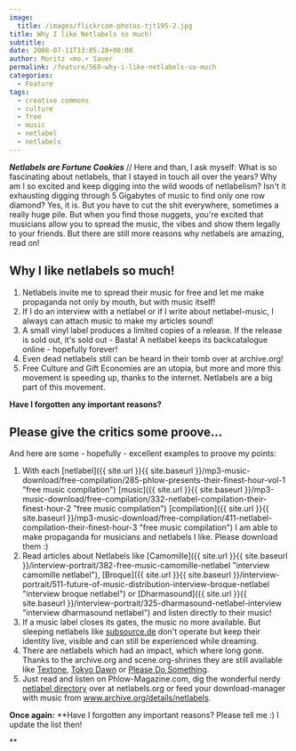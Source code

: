 ```yaml
---
image:
  title: /images/flickrcom-photos-tjt195-2.jpg
title: Why I like Netlabels so much!
subtitle: 
date: 2008-07-11T13:05:28+00:00
author: Moritz »mo.« Sauer
permalink: /feature/569-why-i-like-netlabels-so-much
categories:
  - Feature
tags:
  - creative commons
  - culture
  - free
  - music
  - netlabel
  - netlabels
---
```

***Netlabels are Fortune Cookies*** // Here and than, I ask myself: What is so fascinating about netlabels, that I stayed in touch all over the years? Why am I so excited and keep digging into the wild woods of netlabelism? Isn't it exhausting digging through 5 Gigabytes of music to find only one row diamond? Yes, it is. But you have to cut the shit everywhere, sometimes a really huge pile. But when you find those nuggets, you're excited that musicians allow you to spread the music, the vibes and show them legally to your friends. But there are still more reasons why netlabels are amazing, read on!<!--more-->

<!--adsense-->

## Why I like netlabels so much!

  1. Netlabels invite me to spread their music for free and let me make propaganda not only by mouth, but with music itself!
  2. If I do an interview with a netlabel or if I write about netlabel-music, I always can attach music to make my articles sound!
  3. A small vinyl label produces a limited copies of a release. If the release is sold out, it's sold out - Basta! A netlabel keeps its backcatalogue online - hopefully forever!
  4. Even dead netlabels still can be heard in their tomb over at archive.org!
  5. Free Culture and Gift Economies are an utopia, but more and more this movement is speeding up, thanks to the internet. Netlabels are a big part of this movement.

**Have I forgotten any important reasons?**

## Please give the critics some proove...

And here are some - hopefully - excellent examples to proove my points:

  1. With each [netlabel]({{ site.url }}{{ site.baseurl }}/mp3-music-download/free-compilation/285-phlow-presents-their-finest-hour-vol-1 "free music compilation") [music]({{ site.url }}{{ site.baseurl }}/mp3-music-download/free-compilation/332-netlabel-compilation-their-finest-hour-2 "free music compilation") [compilation]({{ site.url }}{{ site.baseurl }}/mp3-music-download/free-compilation/411-netlabel-compilation-their-finest-hour-3 "free music compilation") I am able to make propaganda for musicians and netlabels I like. Please download them :)
  2. Read articles about Netlabels like [Camomille]({{ site.url }}{{ site.baseurl }}/interview-portrait/382-free-music-camomille-netlabel "interview camomille netlabel"), [Broque]({{ site.url }}{{ site.baseurl }}/interview-portrait/511-future-of-music-distribution-interview-broque-netlabel "interview broque netlabel") or [Dharmasound]({{ site.url }}{{ site.baseurl }}/interview-portrait/325-dharmasound-netlabel-interview "interview dharmasound netlabel") and listen directly to their music!
  3. If a music label closes its gates, the music no more available. But sleeping netlabels like <a title="subsource netlabel" href="http://subsource.de" target="_blank">subsource.de</a> don't operate but keep their identity live, visible and can still be experienced while dreaming.
  4. There are netlabels which had an impact, which where long gone. Thanks to the archive.org and scene.org-shrines they are still available like <a href="http://www.archive.org/details/textone" target="_blank">Textone</a>, <a href="http://ftp.scene.org/pub/music/groups/tokyodawn/" target="_blank">Tokyo Dawn</a> or <a href="http://www.archive.org/details/pleasedosomething" target="_blank">Please Do Something</a>.
  5. Just read and listen on Phlow-Magazine.com, dig the wonderful nerdy [netlabel directory](http://netlabels.org "Netlabel Directory Catalogue") over at netlabels.org or feed your download-manager with music from <a href="http://www.archive.org/details/netlabels" target="_blank">www.archive.org/details/netlabels</a>.

**Once again:** **Have I forgotten any important reasons? Please tell me :) I update the list then!
  
**